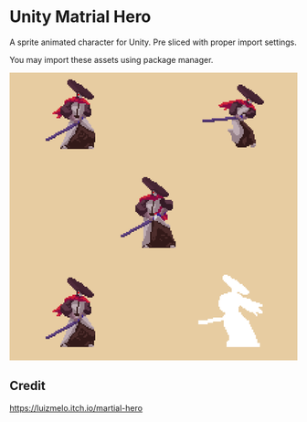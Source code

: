 # Unity Matrial Hero

A sprite animated character for Unity. Pre sliced with proper import settings.

You may import these assets using package manager.

![Demo](https://github.com/gengen1988/unity-martial-hero/raw/master/NZC5m0.gif)

## Credit

https://luizmelo.itch.io/martial-hero
